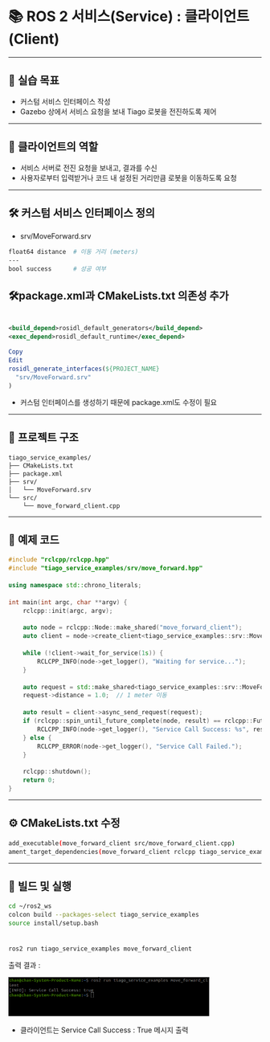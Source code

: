 
# 📚 ROS 2 서비스(Service) : 클라이언트(Client)

---

## 🧨 실습 목표

- 커스텀 서비스 인터페이스 작성
- Gazebo 상에서 서비스 요청을 보내 Tiago 로봇을 전진하도록 제어

---

## 🎀 클라이언트의 역할

- 서비스 서버로 전진 요청을 보내고, 결과를 수신
- 사용자로부터 입력받거나 코드 내 설정된 거리만큼 로봇을 이동하도록 요청

---

## 🛠️  커스텀 서비스 인터페이스 정의

- srv/MoveForward.srv

```bash
float64 distance  # 이동 거리 (meters)
---
bool success      # 성공 여부
```

## 🛠️package.xml과 CMakeLists.txt 의존성 추가

```xml

<build_depend>rosidl_default_generators</build_depend>
<exec_depend>rosidl_default_runtime</exec_depend>

```

```cmake
Copy
Edit
rosidl_generate_interfaces(${PROJECT_NAME} 
  "srv/MoveForward.srv"
)
```
- 커스텀 인터페이스를 생성하기 때문에 package.xml도 수정이 필요

---

## 📂 프로젝트 구조
```
tiago_service_examples/
├── CMakeLists.txt
├── package.xml
├── srv/
│   └── MoveForward.srv
└── src/
    └── move_forward_client.cpp
```

---

## 📡 예제 코드

```cpp
#include "rclcpp/rclcpp.hpp"
#include "tiago_service_examples/srv/move_forward.hpp"

using namespace std::chrono_literals;

int main(int argc, char **argv) {
    rclcpp::init(argc, argv);

    auto node = rclcpp::Node::make_shared("move_forward_client");
    auto client = node->create_client<tiago_service_examples::srv::MoveForward>("move_forward");

    while (!client->wait_for_service(1s)) {
        RCLCPP_INFO(node->get_logger(), "Waiting for service...");
    }

    auto request = std::make_shared<tiago_service_examples::srv::MoveForward::Request>();
    request->distance = 1.0;  // 1 meter 이동

    auto result = client->async_send_request(request);
    if (rclcpp::spin_until_future_complete(node, result) == rclcpp::FutureReturnCode::SUCCESS) {
        RCLCPP_INFO(node->get_logger(), "Service Call Success: %s", result.get()->success ? "true" : "false");
    } else {
        RCLCPP_ERROR(node->get_logger(), "Service Call Failed.");
    }

    rclcpp::shutdown();
    return 0;
}
```

---

## ⚙️ CMakeLists.txt 수정

```bash
add_executable(move_forward_client src/move_forward_client.cpp)
ament_target_dependencies(move_forward_client rclcpp tiago_service_examples)
```
---

## 🚀 빌드 및 실행 

```bash
cd ~/ros2_ws
colcon build --packages-select tiago_service_examples
source install/setup.bash


ros2 run tiago_service_examples move_forward_client
```
출력 결과 : 

<img src="service client.png" alt="service client" width="400"/>

- 클라이언트는 Service Call Success : True 메시지 출력
